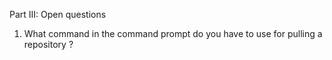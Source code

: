 Part III: Open questions

1. What command in the command prompt do you have to use for pulling a repository ?

